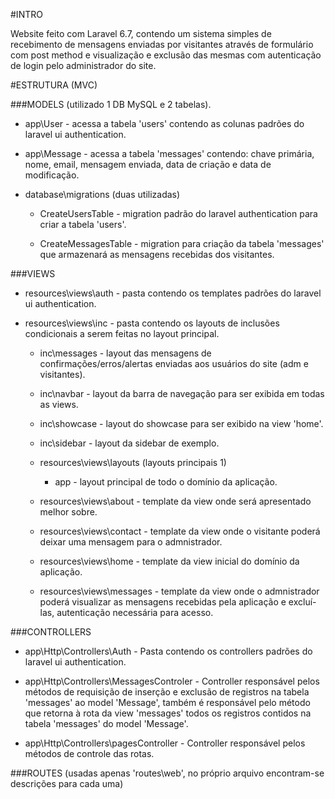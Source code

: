 #INTRO

Website feito com Laravel 6.7, contendo um sistema simples de recebimento de mensagens enviadas por visitantes através de formulário com post method e visualização e exclusão das mesmas com autenticação de login pelo administrador do site.


#ESTRUTURA (MVC)


###MODELS (utilizado 1 DB MySQL e 2 tabelas).

* app\User - acessa a tabela 'users' contendo as colunas padrões do laravel ui authentication.

* app\Message - acessa a tabela 'messages' contendo: chave primária, nome, email, mensagem enviada, data de criação e data de modificação.

* database\migrations (duas utilizadas)

  * CreateUsersTable - migration padrão do laravel authentication para criar a tabela 'users'.

  * CreateMessagesTable - migration para criação da tabela 'messages' que armazenará as mensagens recebidas dos visitantes.
  

###VIEWS

* resources\views\auth - pasta contendo os templates padrões do laravel ui authentication.

* resources\views\inc - pasta contendo os layouts de inclusões condicionais a serem feitas no layout principal.

  * inc\messages - layout das mensagens de confirmações/erros/alertas enviadas aos usuários do site (adm e visitantes).

  * inc\navbar - layout da barra de navegação para ser exibida em todas as views.

  * inc\showcase - layout do showcase para ser exibido na view 'home'.

  * inc\sidebar - layout da sidebar de exemplo.

  * resources\views\layouts (layouts principais 1)

    * app - layout principal de todo o domínio da aplicação.

  * resources\views\about - template da view onde será apresentado melhor sobre.

  * resources\views\contact - template da view onde o visitante poderá deixar uma mensagem para o admnistrador.

  * resources\views\home - template da view inicial do domínio da aplicação.

  * resources\views\messages - template da view onde o admnistrador poderá visualizar as mensagens recebidas pela aplicação e excluí-las, autenticação necessária para acesso.
  
        
###CONTROLLERS

* app\Http\Controllers\Auth - Pasta contendo os controllers padrões do laravel ui authentication.

* app\Http\Controllers\MessagesControler - Controller responsável pelos métodos de requisição de inserção e exclusão de registros na tabela 'messages' ao model 'Message', também é responsável pelo método que retorna à rota da view 'messages' todos os registros contidos na tabela 'messages' do model 'Message'.

* app\Http\Controllers\pagesController - Controller responsável pelos métodos de controle das rotas.


###ROUTES (usadas apenas 'routes\web', no próprio arquivo encontram-se descrições para cada uma)
